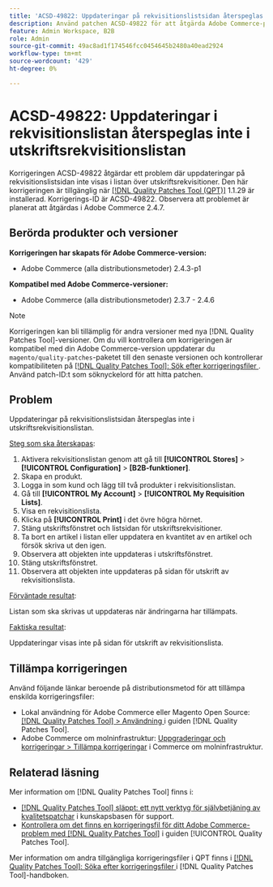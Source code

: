 ```yaml
---
title: 'ACSD-49822: Uppdateringar på rekvisitionslistsidan återspeglas inte i utskriftsrekvisitionslistan'
description: Använd patchen ACSD-49822 för att åtgärda Adobe Commerce-problemet där uppdateringarna på rekvisitionslistsidan inte visas i listan över utskriftsrekvisitioner.
feature: Admin Workspace, B2B
role: Admin
source-git-commit: 49ac8ad1f174546fcc0454645b2480a40ead2924
workflow-type: tm+mt
source-wordcount: '429'
ht-degree: 0%

---
```


# ACSD-49822: Uppdateringar i rekvisitionslistan återspeglas inte i utskriftsrekvisitionslistan

Korrigeringen ACSD-49822 åtgärdar ett problem där uppdateringar på rekvisitionslistsidan inte visas i listan över utskriftsrekvisitioner. Den här korrigeringen är tillgänglig när [[!DNL Quality Patches Tool (QPT)]](https://experienceleague.adobe.com/en/docs/commerce-knowledge-base/kb/announcements/commerce-announcements/magento-quality-patches-released-new-tool-to-self-serve-quality-patches) 1.1.29 är installerad. Korrigerings-ID är ACSD-49822. Observera att problemet är planerat att åtgärdas i Adobe Commerce 2.4.7.

## Berörda produkter och versioner

**Korrigeringen har skapats för Adobe Commerce-version:**

* Adobe Commerce (alla distributionsmetoder) 2.4.3-p1

**Kompatibel med Adobe Commerce-versioner:**

* Adobe Commerce (alla distributionsmetoder) 2.3.7 - 2.4.6

>[!NOTE]
>
>Korrigeringen kan bli tillämplig för andra versioner med nya [!DNL Quality Patches Tool]-versioner. Om du vill kontrollera om korrigeringen är kompatibel med din Adobe Commerce-version uppdaterar du `magento/quality-patches`-paketet till den senaste versionen och kontrollerar kompatibiliteten på [[!DNL Quality Patches Tool]: Sök efter korrigeringsfiler ](https://experienceleague.adobe.com/tools/commerce-quality-patches/index.html). Använd patch-ID:t som söknyckelord för att hitta patchen.

## Problem

Uppdateringar på rekvisitionslistsidan återspeglas inte i utskriftsrekvisitionslistan.

<u>Steg som ska återskapas</u>:

1. Aktivera rekvisitionslistan genom att gå till **[!UICONTROL Stores]** > **[!UICONTROL Configuration]** > **[B2B-funktioner]**.
1. Skapa en produkt.
1. Logga in som kund och lägg till två produkter i rekvisitionslistan.
1. Gå till **[!UICONTROL My Account]** > **[!UICONTROL My Requisition Lists]**.
1. Visa en rekvisitionslista.
1. Klicka på **[!UICONTROL Print]** i det övre högra hörnet.
1. Stäng utskriftsfönstret och listsidan för utskriftsrekvisitioner.
1. Ta bort en artikel i listan eller uppdatera en kvantitet av en artikel och försök skriva ut den igen.
1. Observera att objekten inte uppdateras i utskriftsfönstret.
1. Stäng utskriftsfönstret.
1. Observera att objekten inte uppdateras på sidan för utskrift av rekvisitionslista.

<u>Förväntade resultat</u>:

Listan som ska skrivas ut uppdateras när ändringarna har tillämpats.

<u>Faktiska resultat</u>:

Uppdateringar visas inte på sidan för utskrift av rekvisitionslista.

## Tillämpa korrigeringen

Använd följande länkar beroende på distributionsmetod för att tillämpa enskilda korrigeringsfiler:

* Lokal användning för Adobe Commerce eller Magento Open Source: [[!DNL Quality Patches Tool] > Användning ](https://experienceleague.adobe.com/docs/commerce-operations/tools/quality-patches-tool/usage.html) i guiden [!DNL Quality Patches Tool].
* Adobe Commerce om molninfrastruktur: [Uppgraderingar och korrigeringar > Tillämpa korrigeringar](https://experienceleague.adobe.com/docs/commerce-cloud-service/user-guide/develop/upgrade/apply-patches.html) i Commerce om molninfrastruktur.

## Relaterad läsning

Mer information om [!DNL Quality Patches Tool] finns i:

* [[!DNL Quality Patches Tool] släppt: ett nytt verktyg för självbetjäning av kvalitetspatchar](https://experienceleague.adobe.com/en/docs/commerce-knowledge-base/kb/announcements/commerce-announcements/magento-quality-patches-released-new-tool-to-self-serve-quality-patches) i kunskapsbasen för support.
* [Kontrollera om det finns en korrigeringsfil för ditt Adobe Commerce-problem med  [!DNL Quality Patches Tool]](/help/tools/quality-patches-tool/patches-available-in-qpt/check-patch-for-magento-issue-with-magento-quality-patches.md) i guiden [!UICONTROL Quality Patches Tool].


Mer information om andra tillgängliga korrigeringsfiler i QPT finns i [[!DNL Quality Patches Tool]: Söka efter korrigeringsfiler ](https://experienceleague.adobe.com/tools/commerce-quality-patches/index.html) i [!DNL Quality Patches Tool]-handboken.
